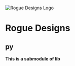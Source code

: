 ![Rogue Designs Logo](https://storage.googleapis.com/stiles-images/RogueLogo-256x158.png)

# Rogue Designs

## py 

**This is a submodule of lib**
